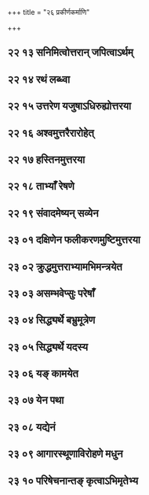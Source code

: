 +++
title = "२६ प्रकीर्णकर्माणि"

+++


## २२ १३ सनिमित्वोत्तरान् जपित्वाऽर्थम्

<div class="js_include " url="/vedAH_yajuH/taittirIyam/sUtram/ApastambaH/gRhyam/sUtra-pAThaH/vishvAsa-prastutiH/26_prakIrNakarmANi/22_13_sanimitvottarAn_japitvA-rtham.md"  newLevelForH1="3" includeTitle="true" > </div>
<div class="js_include collapsed" url="/vedAH_yajuH/taittirIyam/sUtram/ApastambaH/gRhyam/sUtra-pAThaH/haradattaH/26_prakIrNakarmANi/22_13_sanimitvottarAn_japitvA-rtham.md"  newLevelForH1="4" title="हरदत्तः"  > </div>
<div class="js_include collapsed" url="/vedAH_yajuH/taittirIyam/sUtram/ApastambaH/gRhyam/sUtra-pAThaH/sudarshanaH/26_prakIrNakarmANi/22_13_sanimitvottarAn_japitvA-rtham.md"  newLevelForH1="4" title="सुदर्शनः"  > </div>
<div class="js_include collapsed" url="/vedAH_yajuH/taittirIyam/sUtram/ApastambaH/gRhyam/sUtra-pAThaH/oldenberg/26_prakIrNakarmANi/22_13_sanimitvottarAn_japitvA-rtham.md"  newLevelForH1="4" title="Oldenberg"  > </div>

## २२ १४ रथं लब्ध्वा

<div class="js_include " url="/vedAH_yajuH/taittirIyam/sUtram/ApastambaH/gRhyam/sUtra-pAThaH/vishvAsa-prastutiH/26_prakIrNakarmANi/22_14_rathaM_labdhvA.md"  newLevelForH1="3" includeTitle="true" > </div>
<div class="js_include collapsed" url="/vedAH_yajuH/taittirIyam/sUtram/ApastambaH/gRhyam/sUtra-pAThaH/haradattaH/26_prakIrNakarmANi/22_14_rathaM_labdhvA.md"  newLevelForH1="4" title="हरदत्तः"  > </div>
<div class="js_include collapsed" url="/vedAH_yajuH/taittirIyam/sUtram/ApastambaH/gRhyam/sUtra-pAThaH/sudarshanaH/26_prakIrNakarmANi/22_14_rathaM_labdhvA.md"  newLevelForH1="4" title="सुदर्शनः"  > </div>
<div class="js_include collapsed" url="/vedAH_yajuH/taittirIyam/sUtram/ApastambaH/gRhyam/sUtra-pAThaH/oldenberg/26_prakIrNakarmANi/22_14_rathaM_labdhvA.md"  newLevelForH1="4" title="Oldenberg"  > </div>

## २२ १५ उत्तरेण यजुषाऽधिरुह्योत्तरया

<div class="js_include " url="/vedAH_yajuH/taittirIyam/sUtram/ApastambaH/gRhyam/sUtra-pAThaH/vishvAsa-prastutiH/26_prakIrNakarmANi/22_15_uttareNa_yajuShA-dhiruhyottarayA.md"  newLevelForH1="3" includeTitle="true" > </div>
<div class="js_include collapsed" url="/vedAH_yajuH/taittirIyam/sUtram/ApastambaH/gRhyam/sUtra-pAThaH/haradattaH/26_prakIrNakarmANi/22_15_uttareNa_yajuShA-dhiruhyottarayA.md"  newLevelForH1="4" title="हरदत्तः"  > </div>
<div class="js_include collapsed" url="/vedAH_yajuH/taittirIyam/sUtram/ApastambaH/gRhyam/sUtra-pAThaH/sudarshanaH/26_prakIrNakarmANi/22_15_uttareNa_yajuShA-dhiruhyottarayA.md"  newLevelForH1="4" title="सुदर्शनः"  > </div>
<div class="js_include collapsed" url="/vedAH_yajuH/taittirIyam/sUtram/ApastambaH/gRhyam/sUtra-pAThaH/oldenberg/26_prakIrNakarmANi/22_15_uttareNa_yajuShA-dhiruhyottarayA.md"  newLevelForH1="4" title="Oldenberg"  > </div>

## २२ १६ अश्वमुत्तरैरारोहेत् 

<div class="js_include " url="/vedAH_yajuH/taittirIyam/sUtram/ApastambaH/gRhyam/sUtra-pAThaH/vishvAsa-prastutiH/26_prakIrNakarmANi/22_16_ashvamuttarairArohet.md"  newLevelForH1="3" includeTitle="true" > </div>
<div class="js_include collapsed" url="/vedAH_yajuH/taittirIyam/sUtram/ApastambaH/gRhyam/sUtra-pAThaH/haradattaH/26_prakIrNakarmANi/22_16_ashvamuttarairArohet.md"  newLevelForH1="4" title="हरदत्तः"  > </div>
<div class="js_include collapsed" url="/vedAH_yajuH/taittirIyam/sUtram/ApastambaH/gRhyam/sUtra-pAThaH/sudarshanaH/26_prakIrNakarmANi/22_16_ashvamuttarairArohet.md"  newLevelForH1="4" title="सुदर्शनः"  > </div>
<div class="js_include collapsed" url="/vedAH_yajuH/taittirIyam/sUtram/ApastambaH/gRhyam/sUtra-pAThaH/oldenberg/26_prakIrNakarmANi/22_16_ashvamuttarairArohet.md"  newLevelForH1="4" title="Oldenberg"  > </div>

## २२ १७ हस्तिनमुत्तरया 

<div class="js_include " url="/vedAH_yajuH/taittirIyam/sUtram/ApastambaH/gRhyam/sUtra-pAThaH/vishvAsa-prastutiH/26_prakIrNakarmANi/22_17_hastinamuttarayA.md"  newLevelForH1="3" includeTitle="true" > </div>
<div class="js_include collapsed" url="/vedAH_yajuH/taittirIyam/sUtram/ApastambaH/gRhyam/sUtra-pAThaH/haradattaH/26_prakIrNakarmANi/22_17_hastinamuttarayA.md"  newLevelForH1="4" title="हरदत्तः"  > </div>
<div class="js_include collapsed" url="/vedAH_yajuH/taittirIyam/sUtram/ApastambaH/gRhyam/sUtra-pAThaH/sudarshanaH/26_prakIrNakarmANi/22_17_hastinamuttarayA.md"  newLevelForH1="4" title="सुदर्शनः"  > </div>
<div class="js_include collapsed" url="/vedAH_yajuH/taittirIyam/sUtram/ApastambaH/gRhyam/sUtra-pAThaH/oldenberg/26_prakIrNakarmANi/22_17_hastinamuttarayA.md"  newLevelForH1="4" title="Oldenberg"  > </div>

## २२ १८ ताभ्याँ रेषणे

<div class="js_include " url="/vedAH_yajuH/taittirIyam/sUtram/ApastambaH/gRhyam/sUtra-pAThaH/vishvAsa-prastutiH/26_prakIrNakarmANi/22_18_tAbhyA.N_reShaNe.md"  newLevelForH1="3" includeTitle="true" > </div>
<div class="js_include collapsed" url="/vedAH_yajuH/taittirIyam/sUtram/ApastambaH/gRhyam/sUtra-pAThaH/haradattaH/26_prakIrNakarmANi/22_18_tAbhyA.N_reShaNe.md"  newLevelForH1="4" title="हरदत्तः"  > </div>
<div class="js_include collapsed" url="/vedAH_yajuH/taittirIyam/sUtram/ApastambaH/gRhyam/sUtra-pAThaH/sudarshanaH/26_prakIrNakarmANi/22_18_tAbhyA.N_reShaNe.md"  newLevelForH1="4" title="सुदर्शनः"  > </div>
<div class="js_include collapsed" url="/vedAH_yajuH/taittirIyam/sUtram/ApastambaH/gRhyam/sUtra-pAThaH/oldenberg/26_prakIrNakarmANi/22_18_tAbhyA.N_reShaNe.md"  newLevelForH1="4" title="Oldenberg"  > </div>

## २२ १९ संवादमेष्यन् सव्येन

<div class="js_include " url="/vedAH_yajuH/taittirIyam/sUtram/ApastambaH/gRhyam/sUtra-pAThaH/vishvAsa-prastutiH/26_prakIrNakarmANi/22_19_saMvAdameShyan_savyena.md"  newLevelForH1="3" includeTitle="true" > </div>
<div class="js_include collapsed" url="/vedAH_yajuH/taittirIyam/sUtram/ApastambaH/gRhyam/sUtra-pAThaH/haradattaH/26_prakIrNakarmANi/22_19_saMvAdameShyan_savyena.md"  newLevelForH1="4" title="हरदत्तः"  > </div>
<div class="js_include collapsed" url="/vedAH_yajuH/taittirIyam/sUtram/ApastambaH/gRhyam/sUtra-pAThaH/sudarshanaH/26_prakIrNakarmANi/22_19_saMvAdameShyan_savyena.md"  newLevelForH1="4" title="सुदर्शनः"  > </div>
<div class="js_include collapsed" url="/vedAH_yajuH/taittirIyam/sUtram/ApastambaH/gRhyam/sUtra-pAThaH/oldenberg/26_prakIrNakarmANi/22_19_saMvAdameShyan_savyena.md"  newLevelForH1="4" title="Oldenberg"  > </div>

## २३ ०१ दक्षिणेन फलीकरणमुष्टिमुत्तरया

<div class="js_include " url="/vedAH_yajuH/taittirIyam/sUtram/ApastambaH/gRhyam/sUtra-pAThaH/vishvAsa-prastutiH/26_prakIrNakarmANi/23_01_daxiNena_phalIkaraNamuShTimuttarayA.md"  newLevelForH1="3" includeTitle="true" > </div>
<div class="js_include collapsed" url="/vedAH_yajuH/taittirIyam/sUtram/ApastambaH/gRhyam/sUtra-pAThaH/haradattaH/26_prakIrNakarmANi/23_01_daxiNena_phalIkaraNamuShTimuttarayA.md"  newLevelForH1="4" title="हरदत्तः"  > </div>
<div class="js_include collapsed" url="/vedAH_yajuH/taittirIyam/sUtram/ApastambaH/gRhyam/sUtra-pAThaH/sudarshanaH/26_prakIrNakarmANi/23_01_daxiNena_phalIkaraNamuShTimuttarayA.md"  newLevelForH1="4" title="सुदर्शनः"  > </div>
<div class="js_include collapsed" url="/vedAH_yajuH/taittirIyam/sUtram/ApastambaH/gRhyam/sUtra-pAThaH/oldenberg/26_prakIrNakarmANi/23_01_daxiNena_phalIkaraNamuShTimuttarayA.md"  newLevelForH1="4" title="Oldenberg"  > </div>

## २३ ०२ क्रुद्धमुत्तराभ्यामभिमन्त्रयेत

<div class="js_include " url="/vedAH_yajuH/taittirIyam/sUtram/ApastambaH/gRhyam/sUtra-pAThaH/vishvAsa-prastutiH/26_prakIrNakarmANi/23_02_kruddhamuttarAbhyAmabhimantrayeta.md"  newLevelForH1="3" includeTitle="true" > </div>
<div class="js_include collapsed" url="/vedAH_yajuH/taittirIyam/sUtram/ApastambaH/gRhyam/sUtra-pAThaH/haradattaH/26_prakIrNakarmANi/23_02_kruddhamuttarAbhyAmabhimantrayeta.md"  newLevelForH1="4" title="हरदत्तः"  > </div>
<div class="js_include collapsed" url="/vedAH_yajuH/taittirIyam/sUtram/ApastambaH/gRhyam/sUtra-pAThaH/sudarshanaH/26_prakIrNakarmANi/23_02_kruddhamuttarAbhyAmabhimantrayeta.md"  newLevelForH1="4" title="सुदर्शनः"  > </div>
<div class="js_include collapsed" url="/vedAH_yajuH/taittirIyam/sUtram/ApastambaH/gRhyam/sUtra-pAThaH/oldenberg/26_prakIrNakarmANi/23_02_kruddhamuttarAbhyAmabhimantrayeta.md"  newLevelForH1="4" title="Oldenberg"  > </div>

## २३ ०३ असम्भवेप्सुः परेषाँ

<div class="js_include " url="/vedAH_yajuH/taittirIyam/sUtram/ApastambaH/gRhyam/sUtra-pAThaH/vishvAsa-prastutiH/26_prakIrNakarmANi/23_03_asambhavepsuH_pareShA.N.md"  newLevelForH1="3" includeTitle="true" > </div>
<div class="js_include collapsed" url="/vedAH_yajuH/taittirIyam/sUtram/ApastambaH/gRhyam/sUtra-pAThaH/haradattaH/26_prakIrNakarmANi/23_03_asambhavepsuH_pareShA.N.md"  newLevelForH1="4" title="हरदत्तः"  > </div>
<div class="js_include collapsed" url="/vedAH_yajuH/taittirIyam/sUtram/ApastambaH/gRhyam/sUtra-pAThaH/sudarshanaH/26_prakIrNakarmANi/23_03_asambhavepsuH_pareShA.N.md"  newLevelForH1="4" title="सुदर्शनः"  > </div>
<div class="js_include collapsed" url="/vedAH_yajuH/taittirIyam/sUtram/ApastambaH/gRhyam/sUtra-pAThaH/oldenberg/26_prakIrNakarmANi/23_03_asambhavepsuH_pareShA.N.md"  newLevelForH1="4" title="Oldenberg"  > </div>

## २३ ०४ सिद्ध्यर्थे बभ्रुमूत्रेण

<div class="js_include " url="/vedAH_yajuH/taittirIyam/sUtram/ApastambaH/gRhyam/sUtra-pAThaH/vishvAsa-prastutiH/26_prakIrNakarmANi/23_04_siddhyarthe_babhrumUtreNa.md"  newLevelForH1="3" includeTitle="true" > </div>
<div class="js_include collapsed" url="/vedAH_yajuH/taittirIyam/sUtram/ApastambaH/gRhyam/sUtra-pAThaH/haradattaH/26_prakIrNakarmANi/23_04_siddhyarthe_babhrumUtreNa.md"  newLevelForH1="4" title="हरदत्तः"  > </div>
<div class="js_include collapsed" url="/vedAH_yajuH/taittirIyam/sUtram/ApastambaH/gRhyam/sUtra-pAThaH/sudarshanaH/26_prakIrNakarmANi/23_04_siddhyarthe_babhrumUtreNa.md"  newLevelForH1="4" title="सुदर्शनः"  > </div>
<div class="js_include collapsed" url="/vedAH_yajuH/taittirIyam/sUtram/ApastambaH/gRhyam/sUtra-pAThaH/oldenberg/26_prakIrNakarmANi/23_04_siddhyarthe_babhrumUtreNa.md"  newLevelForH1="4" title="Oldenberg"  > </div>

## २३ ०५ सिद्ध्यर्थे यदस्य

<div class="js_include " url="/vedAH_yajuH/taittirIyam/sUtram/ApastambaH/gRhyam/sUtra-pAThaH/vishvAsa-prastutiH/26_prakIrNakarmANi/23_05_siddhyarthe_yadasya.md"  newLevelForH1="3" includeTitle="true" > </div>
<div class="js_include collapsed" url="/vedAH_yajuH/taittirIyam/sUtram/ApastambaH/gRhyam/sUtra-pAThaH/haradattaH/26_prakIrNakarmANi/23_05_siddhyarthe_yadasya.md"  newLevelForH1="4" title="हरदत्तः"  > </div>
<div class="js_include collapsed" url="/vedAH_yajuH/taittirIyam/sUtram/ApastambaH/gRhyam/sUtra-pAThaH/sudarshanaH/26_prakIrNakarmANi/23_05_siddhyarthe_yadasya.md"  newLevelForH1="4" title="सुदर्शनः"  > </div>
<div class="js_include collapsed" url="/vedAH_yajuH/taittirIyam/sUtram/ApastambaH/gRhyam/sUtra-pAThaH/oldenberg/26_prakIrNakarmANi/23_05_siddhyarthe_yadasya.md"  newLevelForH1="4" title="Oldenberg"  > </div>

## २३ ०६ यङ् कामयेत

<div class="js_include " url="/vedAH_yajuH/taittirIyam/sUtram/ApastambaH/gRhyam/sUtra-pAThaH/vishvAsa-prastutiH/26_prakIrNakarmANi/23_06_ya~N_kAmayeta.md"  newLevelForH1="3" includeTitle="true" > </div>
<div class="js_include collapsed" url="/vedAH_yajuH/taittirIyam/sUtram/ApastambaH/gRhyam/sUtra-pAThaH/haradattaH/26_prakIrNakarmANi/23_06_ya~N_kAmayeta.md"  newLevelForH1="4" title="हरदत्तः"  > </div>
<div class="js_include collapsed" url="/vedAH_yajuH/taittirIyam/sUtram/ApastambaH/gRhyam/sUtra-pAThaH/sudarshanaH/26_prakIrNakarmANi/23_06_ya~N_kAmayeta.md"  newLevelForH1="4" title="सुदर्शनः"  > </div>
<div class="js_include collapsed" url="/vedAH_yajuH/taittirIyam/sUtram/ApastambaH/gRhyam/sUtra-pAThaH/oldenberg/26_prakIrNakarmANi/23_06_ya~N_kAmayeta.md"  newLevelForH1="4" title="Oldenberg"  > </div>

## २३ ०७ येन पथा

<div class="js_include " url="/vedAH_yajuH/taittirIyam/sUtram/ApastambaH/gRhyam/sUtra-pAThaH/vishvAsa-prastutiH/26_prakIrNakarmANi/23_07_yena_pathA.md"  newLevelForH1="3" includeTitle="true" > </div>
<div class="js_include collapsed" url="/vedAH_yajuH/taittirIyam/sUtram/ApastambaH/gRhyam/sUtra-pAThaH/haradattaH/26_prakIrNakarmANi/23_07_yena_pathA.md"  newLevelForH1="4" title="हरदत्तः"  > </div>
<div class="js_include collapsed" url="/vedAH_yajuH/taittirIyam/sUtram/ApastambaH/gRhyam/sUtra-pAThaH/sudarshanaH/26_prakIrNakarmANi/23_07_yena_pathA.md"  newLevelForH1="4" title="सुदर्शनः"  > </div>
<div class="js_include collapsed" url="/vedAH_yajuH/taittirIyam/sUtram/ApastambaH/gRhyam/sUtra-pAThaH/oldenberg/26_prakIrNakarmANi/23_07_yena_pathA.md"  newLevelForH1="4" title="Oldenberg"  > </div>

## २३ ०८ यद्येनं

<div class="js_include " url="/vedAH_yajuH/taittirIyam/sUtram/ApastambaH/gRhyam/sUtra-pAThaH/vishvAsa-prastutiH/26_prakIrNakarmANi/23_08_yadyenaM.md"  newLevelForH1="3" includeTitle="true" > </div>
<div class="js_include collapsed" url="/vedAH_yajuH/taittirIyam/sUtram/ApastambaH/gRhyam/sUtra-pAThaH/haradattaH/26_prakIrNakarmANi/23_08_yadyenaM.md"  newLevelForH1="4" title="हरदत्तः"  > </div>
<div class="js_include collapsed" url="/vedAH_yajuH/taittirIyam/sUtram/ApastambaH/gRhyam/sUtra-pAThaH/sudarshanaH/26_prakIrNakarmANi/23_08_yadyenaM.md"  newLevelForH1="4" title="सुदर्शनः"  > </div>
<div class="js_include collapsed" url="/vedAH_yajuH/taittirIyam/sUtram/ApastambaH/gRhyam/sUtra-pAThaH/oldenberg/26_prakIrNakarmANi/23_08_yadyenaM.md"  newLevelForH1="4" title="Oldenberg"  > </div>

## २३ ०९ आगारस्थूणाविरोहणे मधुन

<div class="js_include " url="/vedAH_yajuH/taittirIyam/sUtram/ApastambaH/gRhyam/sUtra-pAThaH/vishvAsa-prastutiH/26_prakIrNakarmANi/23_09_AgArasthUNAvirohaNe_madhuna.md"  newLevelForH1="3" includeTitle="true" > </div>
<div class="js_include collapsed" url="/vedAH_yajuH/taittirIyam/sUtram/ApastambaH/gRhyam/sUtra-pAThaH/haradattaH/26_prakIrNakarmANi/23_09_AgArasthUNAvirohaNe_madhuna.md"  newLevelForH1="4" title="हरदत्तः"  > </div>
<div class="js_include collapsed" url="/vedAH_yajuH/taittirIyam/sUtram/ApastambaH/gRhyam/sUtra-pAThaH/sudarshanaH/26_prakIrNakarmANi/23_09_AgArasthUNAvirohaNe_madhuna.md"  newLevelForH1="4" title="सुदर्शनः"  > </div>
<div class="js_include collapsed" url="/vedAH_yajuH/taittirIyam/sUtram/ApastambaH/gRhyam/sUtra-pAThaH/oldenberg/26_prakIrNakarmANi/23_09_AgArasthUNAvirohaNe_madhuna.md"  newLevelForH1="4" title="Oldenberg"  > </div>

## २३ १० परिषेचनान्तङ् कृत्वाऽभिमृतेभ्य

<div class="js_include " url="/vedAH_yajuH/taittirIyam/sUtram/ApastambaH/gRhyam/sUtra-pAThaH/vishvAsa-prastutiH/26_prakIrNakarmANi/23_10_pariShechanAnta~N_kRtvA-bhimRtebhya.md"  newLevelForH1="3" includeTitle="true" > </div>
<div class="js_include collapsed" url="/vedAH_yajuH/taittirIyam/sUtram/ApastambaH/gRhyam/sUtra-pAThaH/haradattaH/26_prakIrNakarmANi/23_10_pariShechanAnta~N_kRtvA-bhimRtebhya.md"  newLevelForH1="4" title="हरदत्तः"  > </div>
<div class="js_include collapsed" url="/vedAH_yajuH/taittirIyam/sUtram/ApastambaH/gRhyam/sUtra-pAThaH/sudarshanaH/26_prakIrNakarmANi/23_10_pariShechanAnta~N_kRtvA-bhimRtebhya.md"  newLevelForH1="4" title="सुदर्शनः"  > </div>
<div class="js_include collapsed" url="/vedAH_yajuH/taittirIyam/sUtram/ApastambaH/gRhyam/sUtra-pAThaH/oldenberg/26_prakIrNakarmANi/23_10_pariShechanAnta~N_kRtvA-bhimRtebhya.md"  newLevelForH1="4" title="Oldenberg"  > </div>

